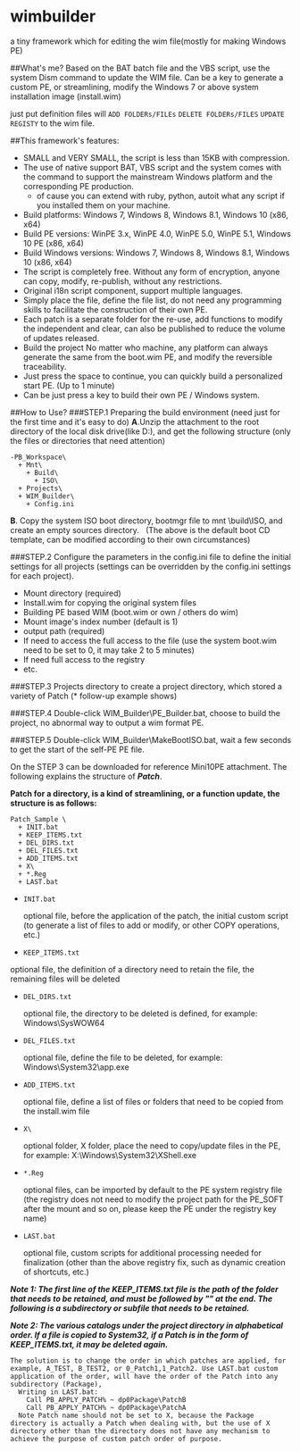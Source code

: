 # wimbuilder
a tiny framework which for editing the wim file(mostly for making Windows PE)


##What's me?
Based on the BAT batch file and the VBS script, use the system Dism command to update the WIM file.
Can be a key to generate a custom PE, or streamlining, modify the Windows 7 or above system installation image (install.wim)

just put definition files will `ADD FOLDERs/FILEs` `DELETE FOLDERs/FILES` `UPDATE REGISTY` to the wim file.

##This framework's features:
* SMALL and VERY SMALL, the script is less than 15KB with compression.
* The use of native support BAT, VBS script and the system comes with the command to support the mainstream Windows platform and the corresponding PE production.
    * of cause you can extend with ruby, python, autoit what any script if you installed them on your machine.
* Build platforms: Windows 7, Windows 8, Windows 8.1, Windows 10 (x86, x64)
* Build PE versions: WinPE 3.x, WinPE 4.0, WinPE 5.0, WinPE 5.1, Windows 10 PE (x86, x64)
* Build Windows versions: Windows 7, Windows 8, Windows 8.1, Windows 10 (x86, x64)
* The script is completely free. Without any form of encryption, anyone can copy, modify, re-publish, without any restrictions.
* Original i18n script component, support multiple languages.
* Simply place the file, define the file list, do not need any programming skills to facilitate the construction of their own PE.
* Each patch is a separate folder for the re-use, add functions to modify the independent and clear, can also be published to reduce the volume of updates released.
* Build the project No matter who machine, any platform can always generate the same from the boot.wim PE, and modify the reversible traceability.
* Just press the space to continue, you can quickly build a personalized start PE. (Up to 1 minute)
* Can be just press a key to build their own PE / Windows system.



##How to Use?
###STEP.1 Preparing the build environment (need just for the first time and it's easy to do)
**A**.Unzip the attachment to the root directory of the local disk drive(like D:), and get the following structure (only the files or directories that need attention)

```
-PB_Workspace\
  + Mnt\
    + Build\
      + ISO\
  + Projects\
  + WIM_Builder\
    + Config.ini
```

**B**. Copy the system ISO boot directory, bootmgr file to mnt \build\ISO, and create an empty sources directory.
  (The above is the default boot CD template, can be modified according to their own circumstances)

###STEP.2 Configure the parameters in the config.ini file to define the initial settings for all projects (settings can be overridden by the config.ini settings for each project).
* Mount directory (required)
* Install.wim for copying the original system files
* Building PE based WIM (boot.wim or own / others do wim)
* Mount image's index number (default is 1)
* output path (required)
* If need to access the full access to the file (use the system boot.wim need to be set to 0, it may take 2 to 5 minutes)
* If need full access to the registry
* etc.

###STEP.3 Projects directory to create a project directory, which stored a variety of Patch (* follow-up example shows)

###STEP.4 Double-click WIM_Builder\PE_Builder.bat, choose to build the project, no abnormal way to output a wim format PE.

###STEP.5 Double-click WIM_Builder\MakeBootISO.bat, wait a few seconds to get the start of the self-PE PE file.

On the STEP 3 can be downloaded for reference Mini10PE attachment.
The following explains the structure of ***Patch***.

**Patch for a directory, is a kind of streamlining, or a function update, the structure is as follows:**

```
Patch_Sample \
  + INIT.bat
  + KEEP_ITEMS.txt
  + DEL_DIRS.txt
  + DEL_FILES.txt
  + ADD_ITEMS.txt
  + X\ 
  + *.Reg
  + LAST.bat
```


* `INIT.bat`

  optional file, before the application of the patch, the initial custom script (to generate a list of files to add or modify, or other COPY operations, etc.)

* `KEEP_ITEMS.txt`

 optional file, the definition of a directory need to retain the file, the remaining files will be deleted

* `DEL_DIRS.txt`

  optional file, the directory to be deleted is defined, for example: Windows\SysWOW64

* `DEL_FILES.txt`

  optional file, define the file to be deleted, for example: Windows\System32\app.exe

* `ADD_ITEMS.txt`

  optional file, define a list of files or folders that need to be copied from the install.wim file
  
* `X\`

  optional folder, X folder, place the need to copy/update files in the PE, for example: X:\Windows\System32\XShell.exe

* `*.Reg`

  optional files, can be imported by default to the PE system registry file (the registry does not need to modify the project path for the PE_SOFT after the mount and so on, please keep the PE under the registry key name)
  
* `LAST.bat`

  optional file, custom scripts for additional processing needed for finalization (other than the above registry fix, such as dynamic creation of shortcuts, etc.)


***Note 1: The first line of the KEEP_ITEMS.txt file is the path of the folder that needs to be retained, and must be followed by "\" at the end. The following is a subdirectory or subfile that needs to be retained.***

***Note 2: The various catalogs under the project directory in alphabetical order. If a file is copied to System32, if a Patch is in the form of KEEP_ITEMS.txt, it may be deleted again.***

```
The solution is to change the order in which patches are applied, for example, A_TEST, B_TEST2, or 0_Patch1,1_Patch2. Use LAST.bat custom application of the order, will have the order of the Patch into any subdirectory (Package),
  Writing in LAST.bat:
    Call PB_APPLY_PATCH% ~ dp0Package\PatchB
    Call PB_APPLY_PATCH% ~ dp0Package\PatchA
  Note Patch name should not be set to X, because the Package directory is actually a Patch when dealing with, but the use of X directory other than the directory does not have any mechanism to achieve the purpose of custom patch order of purpose.
```
